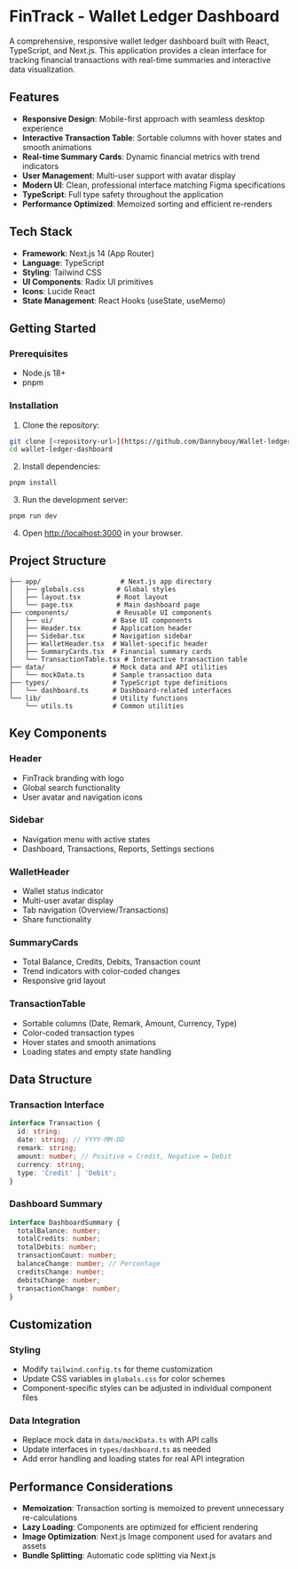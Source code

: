 # FinTrack - Wallet Ledger Dashboard

A comprehensive, responsive wallet ledger dashboard built with React, TypeScript, and Next.js. This application provides a clean interface for tracking financial transactions with real-time summaries and interactive data visualization.

## Features

- **Responsive Design**: Mobile-first approach with seamless desktop experience
- **Interactive Transaction Table**: Sortable columns with hover states and smooth animations
- **Real-time Summary Cards**: Dynamic financial metrics with trend indicators
- **User Management**: Multi-user support with avatar display
- **Modern UI**: Clean, professional interface matching Figma specifications
- **TypeScript**: Full type safety throughout the application
- **Performance Optimized**: Memoized sorting and efficient re-renders

## Tech Stack

- **Framework**: Next.js 14 (App Router)
- **Language**: TypeScript
- **Styling**: Tailwind CSS
- **UI Components**: Radix UI primitives
- **Icons**: Lucide React
- **State Management**: React Hooks (useState, useMemo)

## Getting Started

### Prerequisites

- Node.js 18+ 
- pnpm

### Installation

1. Clone the repository:
```bash
git clone [<repository-url>](https://github.com/Dannybouy/Wallet-ledger.git)
cd wallet-ledger-dashboard
```

2. Install dependencies:
```bash
pnpm install
```

3. Run the development server:
```bash
pnpm run dev
```

4. Open [http://localhost:3000](http://localhost:3000) in your browser.

## Project Structure

```
├── app/                    # Next.js app directory
│   ├── globals.css        # Global styles
│   ├── layout.tsx         # Root layout
│   └── page.tsx           # Main dashboard page
├── components/            # Reusable UI components
│   ├── ui/               # Base UI components
│   ├── Header.tsx        # Application header
│   ├── Sidebar.tsx       # Navigation sidebar
│   ├── WalletHeader.tsx  # Wallet-specific header
│   ├── SummaryCards.tsx  # Financial summary cards
│   └── TransactionTable.tsx # Interactive transaction table
├── data/                 # Mock data and API utilities
│   └── mockData.ts       # Sample transaction data
├── types/                # TypeScript type definitions
│   └── dashboard.ts      # Dashboard-related interfaces
└── lib/                  # Utility functions
    └── utils.ts          # Common utilities
```

## Key Components

### Header
- FinTrack branding with logo
- Global search functionality
- User avatar and navigation icons

### Sidebar
- Navigation menu with active states
- Dashboard, Transactions, Reports, Settings sections

### WalletHeader
- Wallet status indicator
- Multi-user avatar display
- Tab navigation (Overview/Transactions)
- Share functionality

### SummaryCards
- Total Balance, Credits, Debits, Transaction count
- Trend indicators with color-coded changes
- Responsive grid layout

### TransactionTable
- Sortable columns (Date, Remark, Amount, Currency, Type)
- Color-coded transaction types
- Hover states and smooth animations
- Loading states and empty state handling

## Data Structure

### Transaction Interface
```typescript
interface Transaction {
  id: string;
  date: string; // YYYY-MM-DD
  remark: string;
  amount: number; // Positive = Credit, Negative = Debit
  currency: string;
  type: 'Credit' | 'Debit';
}
```

### Dashboard Summary
```typescript
interface DashboardSummary {
  totalBalance: number;
  totalCredits: number;
  totalDebits: number;
  transactionCount: number;
  balanceChange: number; // Percentage
  creditsChange: number;
  debitsChange: number;
  transactionChange: number;
}
```

## Customization

### Styling
- Modify `tailwind.config.ts` for theme customization
- Update CSS variables in `globals.css` for color schemes
- Component-specific styles can be adjusted in individual component files

### Data Integration
- Replace mock data in `data/mockData.ts` with API calls
- Update interfaces in `types/dashboard.ts` as needed
- Add error handling and loading states for real API integration

## Performance Considerations

- **Memoization**: Transaction sorting is memoized to prevent unnecessary re-calculations
- **Lazy Loading**: Components are optimized for efficient rendering
- **Image Optimization**: Next.js Image component used for avatars and assets
- **Bundle Splitting**: Automatic code splitting via Next.js

